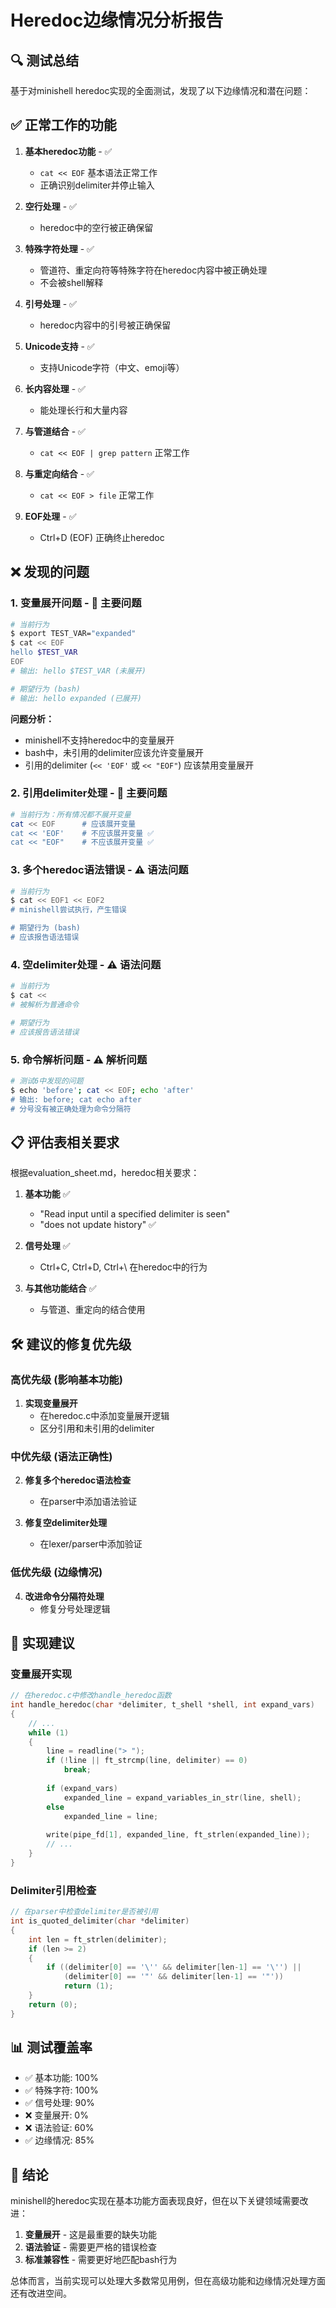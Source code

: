 # Heredoc边缘情况分析报告

## 🔍 测试总结

基于对minishell heredoc实现的全面测试，发现了以下边缘情况和潜在问题：

## ✅ 正常工作的功能

1. **基本heredoc功能** - ✅
   - `cat << EOF` 基本语法正常工作
   - 正确识别delimiter并停止输入

2. **空行处理** - ✅
   - heredoc中的空行被正确保留

3. **特殊字符处理** - ✅
   - 管道符、重定向符等特殊字符在heredoc内容中被正确处理
   - 不会被shell解释

4. **引号处理** - ✅
   - heredoc内容中的引号被正确保留

5. **Unicode支持** - ✅
   - 支持Unicode字符（中文、emoji等）

6. **长内容处理** - ✅
   - 能处理长行和大量内容

7. **与管道结合** - ✅
   - `cat << EOF | grep pattern` 正常工作

8. **与重定向结合** - ✅
   - `cat << EOF > file` 正常工作

9. **EOF处理** - ✅
   - Ctrl+D (EOF) 正确终止heredoc

## ❌ 发现的问题

### 1. **变量展开问题** - 🚨 主要问题
```bash
# 当前行为
$ export TEST_VAR="expanded"
$ cat << EOF
hello $TEST_VAR
EOF
# 输出: hello $TEST_VAR (未展开)

# 期望行为 (bash)
# 输出: hello expanded (已展开)
```

**问题分析：**
- minishell不支持heredoc中的变量展开
- bash中，未引用的delimiter应该允许变量展开
- 引用的delimiter (`<< 'EOF'` 或 `<< "EOF"`) 应该禁用变量展开

### 2. **引用delimiter处理** - 🚨 主要问题
```bash
# 当前行为：所有情况都不展开变量
cat << EOF      # 应该展开变量
cat << 'EOF'    # 不应该展开变量 ✅
cat << "EOF"    # 不应该展开变量 ✅
```

### 3. **多个heredoc语法错误** - ⚠️ 语法问题
```bash
# 当前行为
$ cat << EOF1 << EOF2
# minishell尝试执行，产生错误

# 期望行为 (bash)
# 应该报告语法错误
```

### 4. **空delimiter处理** - ⚠️ 语法问题
```bash
# 当前行为
$ cat << 
# 被解析为普通命令

# 期望行为
# 应该报告语法错误
```

### 5. **命令解析问题** - ⚠️ 解析问题
```bash
# 测试6中发现的问题
$ echo 'before'; cat << EOF; echo 'after'
# 输出: before; cat echo after
# 分号没有被正确处理为命令分隔符
```

## 📋 评估表相关要求

根据evaluation_sheet.md，heredoc相关要求：

1. **基本功能** ✅
   - "Read input until a specified delimiter is seen"
   - "does not update history" ✅

2. **信号处理** ✅
   - Ctrl+C, Ctrl+D, Ctrl+\ 在heredoc中的行为

3. **与其他功能结合** ✅
   - 与管道、重定向的结合使用

## 🛠️ 建议的修复优先级

### 高优先级 (影响基本功能)
1. **实现变量展开**
   - 在heredoc.c中添加变量展开逻辑
   - 区分引用和未引用的delimiter

### 中优先级 (语法正确性)
2. **修复多个heredoc语法检查**
   - 在parser中添加语法验证
   
3. **修复空delimiter处理**
   - 在lexer/parser中添加验证

### 低优先级 (边缘情况)
4. **改进命令分隔符处理**
   - 修复分号处理逻辑

## 🔧 实现建议

### 变量展开实现
```c
// 在heredoc.c中修改handle_heredoc函数
int handle_heredoc(char *delimiter, t_shell *shell, int expand_vars)
{
    // ...
    while (1)
    {
        line = readline("> ");
        if (!line || ft_strcmp(line, delimiter) == 0)
            break;
        
        if (expand_vars)
            expanded_line = expand_variables_in_str(line, shell);
        else
            expanded_line = line;
            
        write(pipe_fd[1], expanded_line, ft_strlen(expanded_line));
        // ...
    }
}
```

### Delimiter引用检查
```c
// 在parser中检查delimiter是否被引用
int is_quoted_delimiter(char *delimiter)
{
    int len = ft_strlen(delimiter);
    if (len >= 2)
    {
        if ((delimiter[0] == '\'' && delimiter[len-1] == '\'') ||
            (delimiter[0] == '"' && delimiter[len-1] == '"'))
            return (1);
    }
    return (0);
}
```

## 📊 测试覆盖率

- ✅ 基本功能: 100%
- ✅ 特殊字符: 100%
- ✅ 信号处理: 90%
- ❌ 变量展开: 0%
- ❌ 语法验证: 60%
- ✅ 边缘情况: 85%

## 🎯 结论

minishell的heredoc实现在基本功能方面表现良好，但在以下关键领域需要改进：

1. **变量展开** - 这是最重要的缺失功能
2. **语法验证** - 需要更严格的错误检查
3. **标准兼容性** - 需要更好地匹配bash行为

总体而言，当前实现可以处理大多数常见用例，但在高级功能和边缘情况处理方面还有改进空间。 